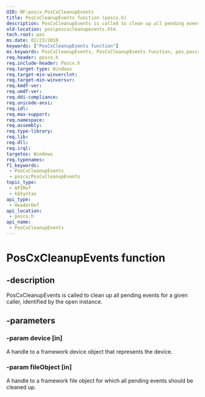 ```yaml
---
UID: NF:poscx.PosCxCleanupEvents
title: PosCxCleanupEvents function (poscx.h)
description: PosCxCleanupEvents is called to clean up all pending events for a given caller, identified by the open instance.
old-location: pos\poscxcleanupevents.htm
tech.root: pos
ms.date: 02/23/2018
keywords: ["PosCxCleanupEvents function"]
ms.keywords: PosCxCleanupEvents, PosCxCleanupEvents function, pos.poscxcleanupevents, poscx/PosCxCleanupEvents
req.header: poscx.h
req.include-header: Poscx.h
req.target-type: Windows
req.target-min-winverclnt: 
req.target-min-winversvr: 
req.kmdf-ver: 
req.umdf-ver: 
req.ddi-compliance: 
req.unicode-ansi: 
req.idl: 
req.max-support: 
req.namespace: 
req.assembly: 
req.type-library: 
req.lib: 
req.dll: 
req.irql: 
targetos: Windows
req.typenames: 
f1_keywords:
 - PosCxCleanupEvents
 - poscx/PosCxCleanupEvents
topic_type:
 - APIRef
 - kbSyntax
api_type:
 - HeaderDef
api_location:
 - poscx.h
api_name:
 - PosCxCleanupEvents
---
```


# PosCxCleanupEvents function


## -description

PosCxCleanupEvents is called to clean up all pending events for a given caller, identified by the open instance.

## -parameters

### -param device [in]


A handle to a framework device object that represents the device.

### -param fileObject [in]


A handle to a framework file object for which all pending events should be cleaned up.

